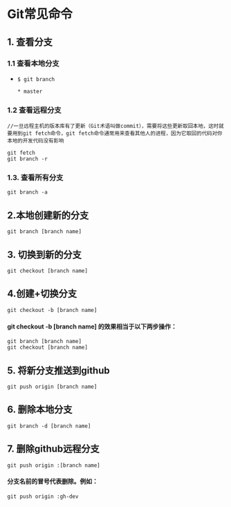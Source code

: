 # Git常见命令

## 1. 查看分支

### 1.1 查看本地分支

* ```
  $ git branch
  
  * master
  ```

### 1.2 查看远程分支

```
//一旦远程主机的版本库有了更新（Git术语叫做commit），需要将这些更新取回本地，这时就要用到git fetch命令，git fetch命令通常用来查看其他人的进程，因为它取回的代码对你本地的开发代码没有影响

git fetch 
git branch -r
```



### 1.3. 查看所有分支

```
git branch -a
```



## 2.本地创建新的分支

```
git branch [branch name]
```



## 3. 切换到新的分支

```
git checkout [branch name]
```



## 4.创建+切换分支

```
git checkout -b [branch name]
```

#### git checkout -b [branch name] 的效果相当于以下两步操作：

```
git branch [branch name]
git checkout [branch name]
```





## 5. 将新分支推送到github

```
git push origin [branch name]
```



## 6. 删除本地分支

```
git branch -d [branch name]
```



## 7. 删除github远程分支

```
git push origin :[branch name]
```

#### 分支名前的冒号代表删除。例如：

```
git push origin :gh-dev
```

